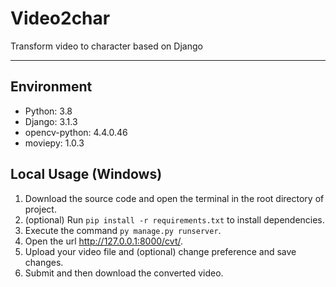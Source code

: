# Video2char
Transform video to character based on Django
***
  
## Environment  
* Python: 3.8  
* Django: 3.1.3  
* opencv-python: 4.4.0.46  
* moviepy: 1.0.3  
  
## Local Usage (Windows)
1. Download the source code and open the terminal in the root directory of project.  
2. (optional) Run `pip install -r requirements.txt` to install dependencies.  
3. Execute the command `py manage.py runserver`.
4. Open the url http://127.0.0.1:8000/cvt/.
5. Upload your video file and (optional) change preference and save changes.
6. Submit and then download the converted video.
